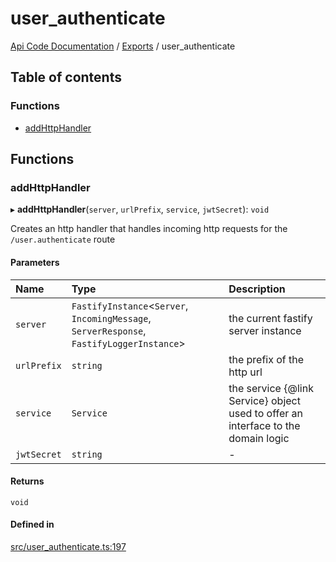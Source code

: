 # user\_authenticate
 
[Api Code Documentation](../README.md) / [Exports](../modules.md) / user\_authenticate

## Table of contents

### Functions

- [addHttpHandler](user_authenticate.md#addhttphandler)

## Functions

### addHttpHandler

▸ **addHttpHandler**(`server`, `urlPrefix`, `service`, `jwtSecret`): `void`

Creates an http handler that handles incoming http requests for the `/user.authenticate` route

#### Parameters

| Name | Type | Description |
| :------ | :------ | :------ |
| `server` | `FastifyInstance`<`Server`, `IncomingMessage`, `ServerResponse`, `FastifyLoggerInstance`\> | the current fastify server instance |
| `urlPrefix` | `string` | the prefix of the http url |
| `service` | `Service` | the service {@link Service} object used to offer an interface to the domain logic |
| `jwtSecret` | `string` | - |

#### Returns

`void`

#### Defined in

[src/user_authenticate.ts:197](https://github.com/openkfw/TruBudget/blob/b9aaff0/api/src/user_authenticate.ts#L197)
